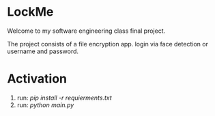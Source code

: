 # LockMe
 
Welcome to my software engineering class final project.

The project consists of a file encryption app. login via face detection or username and password.

# Activation
1. run: *pip install -r requierments.txt*
2. run: *python main.py*
